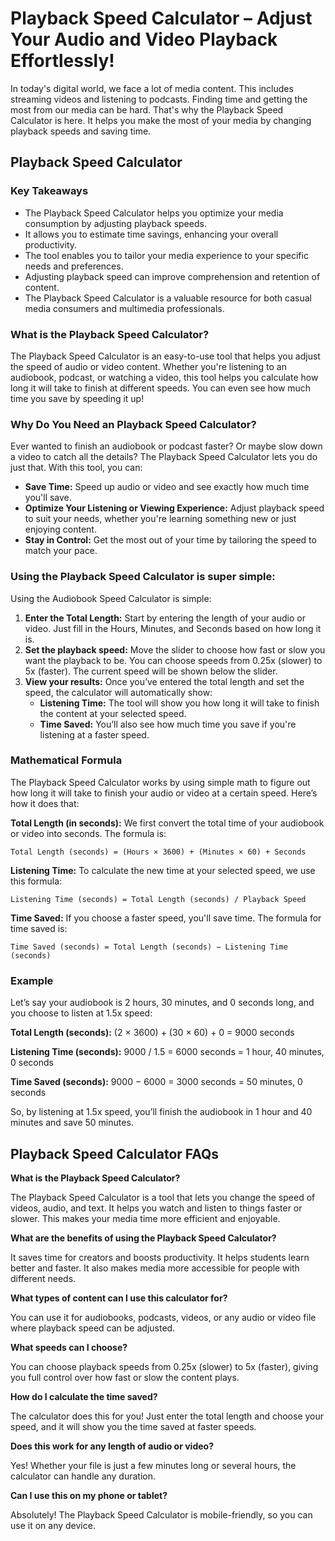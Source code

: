 # Playback Speed Calculator – Adjust Your Audio and Video Playback Effortlessly!

In today's digital world, we face a lot of media content. This includes streaming videos and listening to podcasts. Finding time and getting the most from our media can be hard. That's why the Playback Speed Calculator is here. It helps you make the most of your media by changing playback speeds and saving time.

## Playback Speed Calculator

### Key Takeaways

*   The Playback Speed Calculator helps you optimize your media consumption by adjusting playback speeds.
*   It allows you to estimate time savings, enhancing your overall productivity.
*   The tool enables you to tailor your media experience to your specific needs and preferences.
*   Adjusting playback speed can improve comprehension and retention of content.
*   The Playback Speed Calculator is a valuable resource for both casual media consumers and multimedia professionals.

### What is the Playback Speed Calculator?

The Playback Speed Calculator is an easy-to-use tool that helps you adjust the speed of audio or video content. Whether you're listening to an audiobook, podcast, or watching a video, this tool helps you calculate how long it will take to finish at different speeds. You can even see how much time you save by speeding it up!

### Why Do You Need an Playback Speed Calculator?

Ever wanted to finish an audiobook or podcast faster? Or maybe slow down a video to catch all the details? The Playback Speed Calculator lets you do just that. With this tool, you can:

*   **Save Time:** Speed up audio or video and see exactly how much time you'll save.
*   **Optimize Your Listening or Viewing Experience:** Adjust playback speed to suit your needs, whether you're learning something new or just enjoying content.
*   **Stay in Control:** Get the most out of your time by tailoring the speed to match your pace.

### Using the Playback Speed Calculator is super simple:

Using the Audiobook Speed Calculator is simple:

1.  **Enter the Total Length:**
    Start by entering the length of your audio or video. Just fill in the Hours, Minutes, and Seconds based on how long it is.
2.  **Set the playback speed:**
    Move the slider to choose how fast or slow you want the playback to be. You can choose speeds from 0.25x (slower) to 5x (faster). The current speed will be shown below the slider.
3.  **View your results:**
    Once you’ve entered the total length and set the speed, the calculator will automatically show:
    *   **Listening Time:** The tool will show you how long it will take to finish the content at your selected speed.
    *   **Time Saved:** You’ll also see how much time you save if you're listening at a faster speed.

### Mathematical Formula

The Playback Speed Calculator works by using simple math to figure out how long it will take to finish your audio or video at a certain speed. Here’s how it does that:

**Total Length (in seconds):**
We first convert the total time of your audiobook or video into seconds. The formula is:

```
Total Length (seconds) = (Hours × 3600) + (Minutes × 60) + Seconds
```

**Listening Time:**
To calculate the new time at your selected speed, we use this formula:

```
Listening Time (seconds) = Total Length (seconds) / Playback Speed
```

**Time Saved:**
If you choose a faster speed, you'll save time. The formula for time saved is:

```
Time Saved (seconds) = Total Length (seconds) − Listening Time (seconds)
```

### Example

Let’s say your audiobook is 2 hours, 30 minutes, and 0 seconds long, and you choose to listen at 1.5x speed:

**Total Length (seconds):**
(2 × 3600) + (30 × 60) + 0 = 9000 seconds

**Listening Time (seconds):**
9000 / 1.5 = 6000 seconds = 1 hour, 40 minutes, 0 seconds

**Time Saved (seconds):**
9000 − 6000 = 3000 seconds = 50 minutes, 0 seconds

So, by listening at 1.5x speed, you’ll finish the audiobook in 1 hour and 40 minutes and save 50 minutes.

## Playback Speed Calculator FAQs

**What is the Playback Speed Calculator?**

The Playback Speed Calculator is a tool that lets you change the speed of videos, audio, and text. It helps you watch and listen to things faster or slower. This makes your media time more efficient and enjoyable.

**What are the benefits of using the Playback Speed Calculator?**

It saves time for creators and boosts productivity. It helps students learn better and faster. It also makes media more accessible for people with different needs.

**What types of content can I use this calculator for?**

You can use it for audiobooks, podcasts, videos, or any audio or video file where playback speed can be adjusted.

**What speeds can I choose?**

You can choose playback speeds from 0.25x (slower) to 5x (faster), giving you full control over how fast or slow the content plays.

**How do I calculate the time saved?**

The calculator does this for you! Just enter the total length and choose your speed, and it will show you the time saved at faster speeds.

**Does this work for any length of audio or video?**

Yes! Whether your file is just a few minutes long or several hours, the calculator can handle any duration.

**Can I use this on my phone or tablet?**

Absolutely! The Playback Speed Calculator is mobile-friendly, so you can use it on any device.
